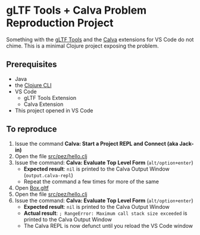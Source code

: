 # gLTF Tools + Calva Problem Reproduction Project

Something with the [gLTF Tools](https://marketplace.visualstudio.com/items?itemName=cesium.gltf-vscode) and the [Calva](https://marketplace.visualstudio.com/items?itemName=betterthantomorrow.calva) extensions for VS Code do not chime. This is a minimal Clojure project exposing the problem.

## Prerequisites

* Java
* the [Clojure CLI](https://clojure.org/guides/install_clojure)
* VS Code
  * gLTF Tools Extension
  * Calva Extension
* This project opened in VS Code

## To reproduce

1. Issue the command **Calva: Start a Project REPL and Connect (aka Jack-in)**
1. Open the file [src/pez/hello.clj](src/pez/hello.clj)
1. Issue the command: **Calva: Evaluate Top Level Form** (`alt/option+enter`)
   * **Expected result**: `nil` is printed to the Calva Output Window (`output.calva-repl`)
   * Repeat the command a few times for more of the same
1. Open [Box.gltf](Box.gltf)
1. Open the file [src/pez/hello.clj](src/pez/hello.clj)
1. Issue the command: **Calva: Evaluate Top Level Form** (`alt/option+enter`)
   * **Expected result**: `nil` is printed to the Calva Output Window
   * **Actual result**: `; RangeError: Maximum call stack size exceeded` is printed to the Calva Output Window
   * The Calva REPL is now defunct until you reload the VS Code window